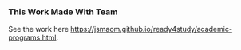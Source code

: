 ### This Work Made With Team
See the work here
https://jsmaom.github.io/ready4study/academic-programs.html.
